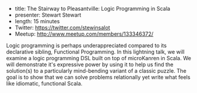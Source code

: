 * title: The Stairway to Pleasantville: Logic Programming in Scala
* presenter: Stewart Stewart
* length: 15 minutes
* Twitter: https://twitter.com/stewinsalot
* Meetup: http://www.meetup.com/members/133346372/

Logic programming is perhaps underappreciated compared to its
declarative sibling, Functional Programming. In this lightning talk,
we will examine a logic programming DSL built on top of microKanren in
Scala. We will demonstrate it's expressive power by using it to help
us find the solution(s) to a particularly mind-bending variant of a
classic puzzle. The goal is to show that we can solve problems
relationally yet write what feels like idiomatic, functional Scala.
